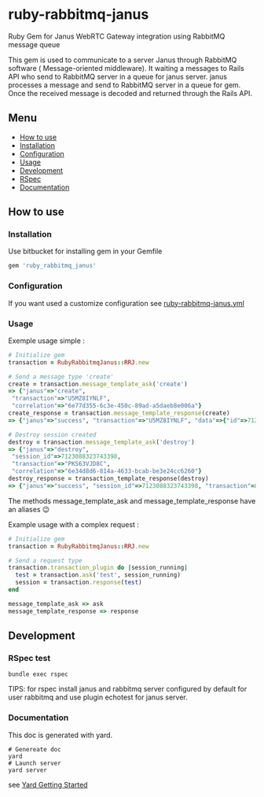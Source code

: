 # ruby-rabbitmq-janus
Ruby Gem for Janus WebRTC Gateway integration using RabbitMQ message queue

This gem is used to communicate to a server Janus through RabbitMQ software (
Message-oriented middleware). It waiting a messages to Rails API who send to RabbitMQ
server in a queue for janus server. janus processes a message and send to RabbitMQ server
in a queue for gem. Once the received message is decoded and returned through the Rails API.

## Menu
* [How to use](#how-to-use)
 * [Installation](#installation)
 * [Configuration](#configuration)
 * [Usage](#usage)
* [Development](#development)
 * [RSpec](#rspec-test)
 * [Documentation](#documentation)

## How to use

### Installation

Use bitbucket for installing gem in your Gemfile
```ruby
gem 'ruby_rabbitmq_janus'
```

### Configuration

If you want used a customize configuration see [ruby-rabbitmq-janus.yml](config/default.md)

### Usage

Exemple usage simple :
```ruby
# Initialize gem
transaction = RubyRabbitmqJanus::RRJ.new

# Send a message type 'create'
create = transaction.message_template_ask('create')
=> {"janus"=>"create",
 "transaction"=>"U5MZ8IYNLF",
 "correlation"=>"6e77d355-6c3e-450c-89ad-a5daeb8e006a"}
create_response = transaction.message_template_response(create)
=> {"janus"=>"success", "transaction"=>"U5MZ8IYNLF", "data"=>{"id"=>7123088323743398}}

# Destroy session created
destroy = transaction.message_template_ask('destroy')
=> {"janus"=>"destroy",
 "session_id"=>7123088323743398,
 "transaction"=>"PKS63VJD8C",
 "correlation"=>"6e34d8d6-814a-4633-bcab-be3e24cc6260"}
destroy_response = transaction_template_response(destroy)
=> {"janus"=>"success", "session_id"=>7123088323743398, "transaction"=>"PKS63VJD8C"}
```

The methods message_template_ask and message_template_response have an aliases :wink:

Example usage with a complex request :
```ruby
# Initialize gem
transaction = RubyRabbitmqJanus::RRJ.new

# Send a request type
transaction.transaction_plugin do |session_running|
  test = transaction.ask('test', session_running)
  session = transaction.response(test)
end
```

```ruby
message_template_ask => ask
message_template_response => response
```

## Development
### RSpec test

```linux
bundle exec rspec
```

TIPS: for rspec install janus and rabbitmq server configured by default for user
 rabbitmq and use plugin echotest for janus server.

### Documentation

This doc is generated with yard.

```
# Genereate doc
yard
# Launch server
yard server
```

see [Yard Getting Started](http://www.rubydoc.info/gems/yard/file/docs/GettingStarted.md)

